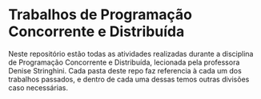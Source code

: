 # Trabalhos de Programação Concorrente e Distribuída
Neste repositório estão todas as atividades realizadas durante a disciplina de Programação Concorrente e Distribuída, lecionada pela professora Denise Stringhini.
Cada pasta deste repo faz referencia à cada um dos trabalhos passados, e dentro de cada uma dessas temos outras divisões caso necessárias.
